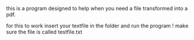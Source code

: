 this is a program designed to help when you need a file transformed into a pdf. 

for this to work insert your textfile in the folder and run the program ! make sure the file is called testfile.txt 